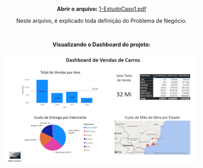 <html>
<body>


<center>
 
<b>Abrir o arquivo:</b> <a href="https://github.com/Wenceslau93/Data-Science-e-BI/blob/master/Power%20BI%202.0/Venda%20de%20Carros/1-EstudoCaso1.pdf">1-EstudoCaso1.pdf</a>

Neste arquivo, é explicado toda definição do Problema de Negócio.

</br>

<b>Visualizando o Dashboard do projeto:</b></br></br>
<img src="https://github.com/Wenceslau93/Data-Science-e-BI/blob/master/Power%20BI%202.0/Venda%20de%20Carros/Print_Venda_de_Carros.PNG?raw=true" alt="sometext"></br></br>

</center>

</body>
</html>

